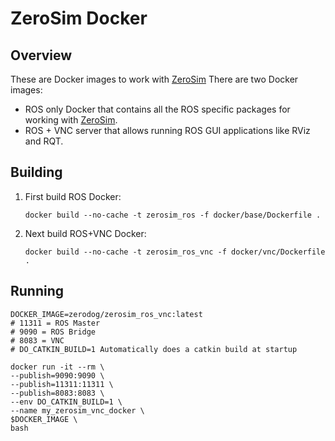# ZeroSim Docker 

## Overview 

These are Docker images to work with [ZeroSim](https://github.com/fsstudio-team/ZeroSimROSUnity)
There are two Docker images:

* ROS only Docker that contains all the ROS specific packages for working with [ZeroSim](https://github.com/fsstudio-team/ZeroSimROSUnity).
* ROS + VNC server that allows running ROS GUI applications like RViz and RQT.

## Building

1. First build ROS Docker:

    `docker build --no-cache -t zerosim_ros -f docker/base/Dockerfile .`

2. Next build ROS+VNC Docker:

    `docker build --no-cache -t zerosim_ros_vnc -f docker/vnc/Dockerfile .`


## Running

```
DOCKER_IMAGE=zerodog/zerosim_ros_vnc:latest
# 11311 = ROS Master
# 9090 = ROS Bridge
# 8083 = VNC
# DO_CATKIN_BUILD=1 Automatically does a catkin build at startup

docker run -it --rm \
--publish=9090:9090 \
--publish=11311:11311 \
--publish=8083:8083 \
--env DO_CATKIN_BUILD=1 \
--name my_zerosim_vnc_docker \
$DOCKER_IMAGE \
bash
```
